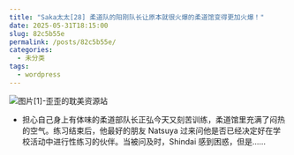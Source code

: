 ```yaml
---
title: "Saka太太[28] 柔道队的阳刚队长让原本就很火爆的柔道馆变得更加火爆！"
date: 2025-05-31T18:15:00
slug: 82c5b55e
permalink: /posts/82c5b55e/
categories:
  - 未分类
tags:
  - wordpress
---
```


![图片[1]-歪歪的耽美资源站](/images/wp/82c5b55e-d7c5bb09.jpg)

*   担心自己身上有体味的柔道部队长正弘今天又刻苦训练，柔道馆里充满了闷热的空气。练习结束后，他最好的朋友 Natsuya 过来问他是否已经决定好在学校活动中进行性练习的伙伴。当被问及时，Shindai 感到困惑，但是……
